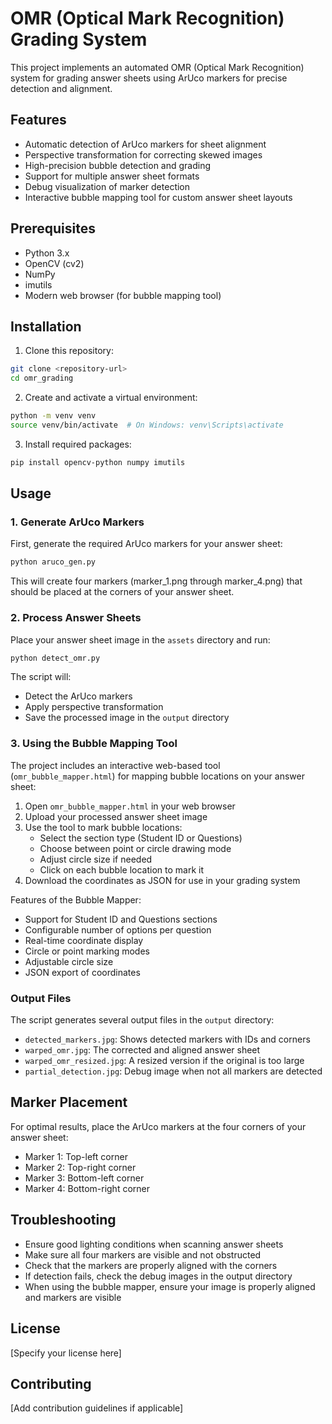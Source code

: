 # OMR (Optical Mark Recognition) Grading System

This project implements an automated OMR (Optical Mark Recognition) system for grading answer sheets using ArUco markers for precise detection and alignment.

## Features

- Automatic detection of ArUco markers for sheet alignment
- Perspective transformation for correcting skewed images
- High-precision bubble detection and grading
- Support for multiple answer sheet formats
- Debug visualization of marker detection
- Interactive bubble mapping tool for custom answer sheet layouts

## Prerequisites

- Python 3.x
- OpenCV (cv2)
- NumPy
- imutils
- Modern web browser (for bubble mapping tool)

## Installation

1. Clone this repository:
```bash
git clone <repository-url>
cd omr_grading
```

2. Create and activate a virtual environment:
```bash
python -m venv venv
source venv/bin/activate  # On Windows: venv\Scripts\activate
```

3. Install required packages:
```bash
pip install opencv-python numpy imutils
```

## Usage

### 1. Generate ArUco Markers

First, generate the required ArUco markers for your answer sheet:
```bash
python aruco_gen.py
```
This will create four markers (marker_1.png through marker_4.png) that should be placed at the corners of your answer sheet.

### 2. Process Answer Sheets

Place your answer sheet image in the `assets` directory and run:
```bash
python detect_omr.py
```

The script will:
- Detect the ArUco markers
- Apply perspective transformation
- Save the processed image in the `output` directory

### 3. Using the Bubble Mapping Tool

The project includes an interactive web-based tool (`omr_bubble_mapper.html`) for mapping bubble locations on your answer sheet:

1. Open `omr_bubble_mapper.html` in your web browser
2. Upload your processed answer sheet image
3. Use the tool to mark bubble locations:
   - Select the section type (Student ID or Questions)
   - Choose between point or circle drawing mode
   - Adjust circle size if needed
   - Click on each bubble location to mark it
4. Download the coordinates as JSON for use in your grading system

Features of the Bubble Mapper:
- Support for Student ID and Questions sections
- Configurable number of options per question
- Real-time coordinate display
- Circle or point marking modes
- Adjustable circle size
- JSON export of coordinates

### Output Files

The script generates several output files in the `output` directory:
- `detected_markers.jpg`: Shows detected markers with IDs and corners
- `warped_omr.jpg`: The corrected and aligned answer sheet
- `warped_omr_resized.jpg`: A resized version if the original is too large
- `partial_detection.jpg`: Debug image when not all markers are detected

## Marker Placement

For optimal results, place the ArUco markers at the four corners of your answer sheet:
- Marker 1: Top-left corner
- Marker 2: Top-right corner
- Marker 3: Bottom-left corner
- Marker 4: Bottom-right corner

## Troubleshooting

- Ensure good lighting conditions when scanning answer sheets
- Make sure all four markers are visible and not obstructed
- Check that the markers are properly aligned with the corners
- If detection fails, check the debug images in the output directory
- When using the bubble mapper, ensure your image is properly aligned and markers are visible

## License

[Specify your license here]

## Contributing

[Add contribution guidelines if applicable] 